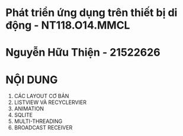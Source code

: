 # Phát triển ứng dụng trên thiết bị di động - NT118.O14.MMCL
# Nguyễn Hữu Thiện - 21522626 
# NỘI DUNG
1. CÁC LAYOUT CƠ BẢN
2. LISTVIEW VÀ RECYCLERVIER
3. ANIMATION
4. SQLITE 
5. MULTI-THREADING
6. BROADCAST RECEIVER
